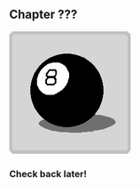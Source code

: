 ## Chapter ???

![Chapter select button. A Magic 8 Ball.](./images/chapterselect/8ball.png)

### Check back later!